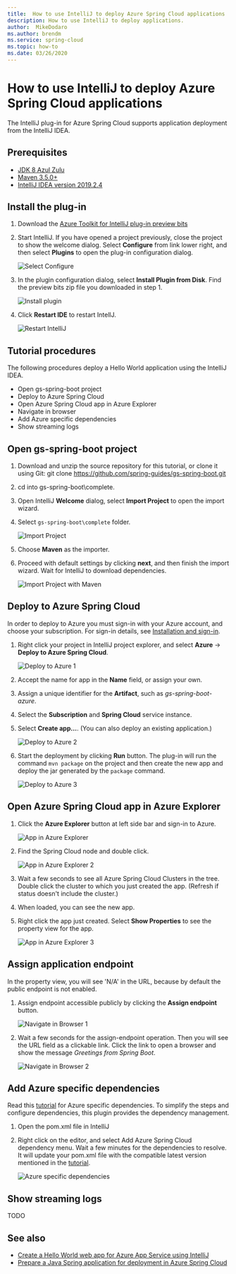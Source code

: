 ```yaml
---
title:  How to use IntelliJ to deploy Azure Spring Cloud applications
description: How to use IntelliJ to deploy applications.
author:  MikeDodaro
ms.author: brendm
ms.service: spring-cloud
ms.topic: how-to
ms.date: 03/26/2020
---
```

# How to use IntelliJ to deploy Azure Spring Cloud applications
The IntelliJ plug-in for Azure Spring Cloud supports application deployment from the IntelliJ IDEA.  

## Prerequisites
* [JDK 8 Azul Zulu](https://docs.microsoft.com/en-us/java/azure/jdk/java-jdk-install?view=azure-java-stable)
* [Maven 3.5.0+](https://maven.apache.org/download.cgi)
* [IntelliJ IDEA version 2019.2.4](https://www.jetbrains.com/idea/download/other.html)

## Install the plug-in
1. Download the [Azure Toolkit for IntelliJ plug-in preview bits](https://azuredownloads.blob.core.windows.net/azuretoolkitforintellij/preview/azure-toolkit-for-intellij-2019.2.4.develop.11760558.03-23-2020.zip)

1. Start IntelliJ.  If you have opened a project previously, close the project to show the welcome dialog. Select **Configure** from link lower right, and then select **Plugins** to open the plug-in configuration dialog.

    ![Select Configure](media/spring-cloud-intellij-howto/configure-plugin-1.png)

1. In the plugin configuration dialog, select **Install Plugin from Disk**.  Find the preview bits zip file you downloaded in step 1.

    ![Install plugin](media/spring-cloud-intellij-howto/install-plugin.png)

1. Click **Restart IDE** to restart IntellJ.

    ![Restart IntelliJ](media/spring-cloud-intellij-howto/restart-plugin.png)

## Tutorial procedures
The following procedures deploy a Hello World application using the IntelliJ IDEA.

* Open gs-spring-boot project
* Deploy to Azure Spring Cloud
* Open Azure Spring Cloud app in Azure Explorer
* Navigate in browser
* Add Azure specific dependencies
* Show streaming logs

## Open gs-spring-boot project

1. Download and unzip the source repository for this tutorial, or clone it using Git: git clone https://github.com/spring-guides/gs-spring-boot.git 
1. cd into gs-spring-boot\complete.
1. Open IntelliJ **Welcome** dialog, select **Import Project** to open the import wizard.
1. Select `gs-spring-boot\complete` folder.

    ![Import Project](media/spring-cloud-intellij-howto/import-project-1.png)

1. Choose **Maven** as the importer.
1. Proceed with default settings by clicking **next**, and then finish the import wizard. Wait for IntelliJ to download dependencies.

    ![Import Project with Maven](media/spring-cloud-intellij-howto/import-project-2.png)

## Deploy to Azure Spring Cloud
In order to deploy to Azure you must sign-in with your Azure account, and choose your subscription.  For sign-in details, see [Installation and sign-in](https://docs.microsoft.com/azure/java/intellij/azure-toolkit-for-intellij-create-hello-world-web-app#installation-and-sign-in).

1. Right click your project in IntelliJ project explorer, and select **Azure** -> **Deploy to Azure Spring Cloud**.

    ![Deploy to Azure 1](media/spring-cloud-intellij-howto/deploy-to-azure-1.png)

1. Accept the name for app in the **Name** field, or assign your own.
1. Assign a unique identifier for the **Artifact**, such as *gs-spring-boot-azure*.
1. Select the **Subscription** and **Spring Cloud** service instance.
1. Select **Create app...**. (You can also deploy an existing application.)

    ![Deploy to Azure 2](media/spring-cloud-intellij-howto/deploy-to-azure-2.png)

1. Start the deployment by clicking **Run** button. The plug-in will run the command `mvn package` on the project and then create the new app and deploy the jar generated by the `package` command.

    ![Deploy to Azure 3](media/spring-cloud-intellij-howto/deploy-to-azure-3.png)

## Open Azure Spring Cloud app in Azure Explorer

1. Click the **Azure Explorer** button at left side bar and sign-in to Azure.

    ![App in Azure Explorer](media/spring-cloud-intellij-howto/app-in-azure-explorer-1.png)

1. Find the Spring Cloud node and double click.

    ![App in Azure Explorer 2](media/spring-cloud-intellij-howto/app-in-azure-explorer-2.png)

1. Wait a few seconds to see all Azure Spring Cloud Clusters in the tree.  Double click the cluster to which you just created the app. (Refresh if status doesn't include the cluster.)
1. When loaded, you can see the new app.
1. Right click the app just created. Select **Show Properties** to see the property view for the app.

    ![App in Azure Explorer 3](media/spring-cloud-intellij-howto/app-in-azure-explorer-3.png)

## Assign application endpoint

In the property view, you will see 'N/A' in the URL, because by default the public endpoint is not enabled.

1. Assign endpoint accessible publicly by clicking the **Assign endpoint** button.

    ![Navigate in Browser 1](media/spring-cloud-intellij-howto/navigate-in-browser-1.png)

1. Wait a few seconds for the assign-endpoint operation. Then you will see the URL field as a clickable link. Click the link to open a browser and show the message *Greetings from Spring Boot*.

    ![Navigate in Browser 2](media/spring-cloud-intellij-howto/navigate-in-browser-2.png)

## Add Azure specific dependencies
Read this [tutorial](https://docs.microsoft.com/azure/spring-cloud/spring-cloud-tutorial-prepare-app-deployment) for Azure specific dependencies. To simplify the steps and configure dependencies, this plugin provides the dependency management. 
1. Open the pom.xml file in IntelliJ
1. Right click on the editor, and select Add Azure Spring Cloud dependency menu. Wait a few minutes for the dependencies to resolve.  It will update your pom.xml file with the compatible latest version mentioned in the [tutorial](https://docs.microsoft.com/azure/spring-cloud/spring-cloud-tutorial-prepare-app-deployment).

    ![Azure specific dependencies](media/spring-cloud-intellij-howto/azure-dependencies.png)

## Show streaming logs
TODO

## See also
* [Create a Hello World web app for Azure App Service using IntelliJ](https://docs.microsoft.com/azure/java/intellij/azure-toolkit-for-intellij-create-hello-world-web-app)
* [Prepare a Java Spring application for deployment in Azure Spring Cloud](https://docs.microsoft.com/azure/spring-cloud/spring-cloud-tutorial-prepare-app-deployment) 